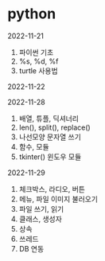 # python

2022-11-21
1. 파이썬 기초
2. %s, %d, %f
3. turtle 사용법

2022-11-22


2022-11-28
1. 배열, 튜플, 딕셔너리
2. len(), split(), replace()
3. 나선모양 문자열 쓰기
4. 함수, 모듈
5. tkinter() 윈도우 모듈

2022-11-29
1. 체크박스, 라디오, 버튼
2. 메뉴, 파일 이미지 불러오기
3. 파일 쓰기, 읽기
4. 클래스, 생성자
5. 상속
6. 쓰레드
7. DB 연동

